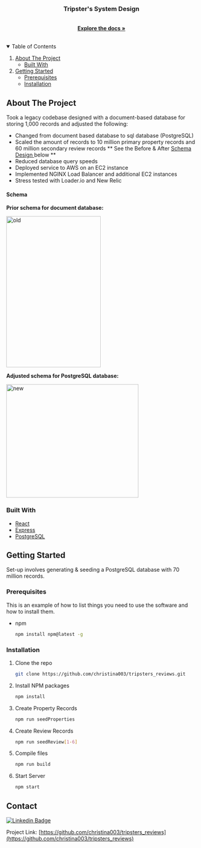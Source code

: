 <!-- PROJECT LOGO -->
<br />
<p align="center">
  <a href="https://github.com/TripstersSDC/Reviews-Service/blob/master/README.md">
  </a>

  <h3 align="center">Tripster's System Design</h3>

  <p align="center">
    <br />
    <a href="https://github.com/christina003/tripsters_reviews"
    ><strong>Explore the docs »</strong></a>
    <br />
    <br />
  </p>
</p>

<!-- TABLE OF CONTENTS -->
<details open="open">
  <summary>Table of Contents</summary>
  <ol>
    <li>
      <a href="#about-the-project">About The Project</a>
      <ul>
        <li><a href="#built-with">Built With</a></li>
      </ul>
    </li>
    <li>
      <a href="#getting-started">Getting Started</a>
      <ul>
        <li><a href="#prerequisites">Prerequisites</a></li>
        <li><a href="#installation">Installation</a></li>
      </ul>
    </li>
  </ol>
</details>

<!-- ABOUT THE PROJECT -->

## About The Project

Took a legacy codebase designed with a document-based database for storing 1,000 records and adjusted the following:

- Changed from document based database to sql database (PostgreSQL)
- Scaled the amount of records to 10 million primary property records and 60 million secondary review records ** See the Before & After <a href="####Schema">Schema Design </a>below **
- Reduced database query speeds
- Deployed service to AWS on an EC2 instance
- Implemented NGINX Load Balancer and additional EC2 instances
- Stress tested with Loader.io and New Relic

#### Schema

**Prior schema for document database:**

<img src="images/oldSchema.png" alt="old" width="250" height="400">

**Adjusted schema for PostgreSQL database:**

<img src="images/newSchema.png" alt="new" width="350" height="300">

### Built With

- [React](https://reactjs.org/)
- [Express](http://expressjs.com/)
- [PostgreSQL](https://www.postgresql.org/)

<!-- GETTING STARTED -->

## Getting Started

Set-up involves generating & seeding a PostgreSQL database with 70 million records.

### Prerequisites

This is an example of how to list things you need to use the software and how to install them.

- npm
  ```sh
  npm install npm@latest -g
  ```

### Installation

1. Clone the repo
   ```sh
   git clone https://github.com/christina003/tripsters_reviews.git
   ```
2. Install NPM packages
   ```sh
   npm install
   ```
3. Create Property Records
   ```sh
   npm run seedProperties
   ```
4. Create Review Records
   ```sh
   npm run seedReview[1-6]
   ```
5. Compile files
   ```sh
   npm run build
   ```
6. Start Server
   ```sh
   npm start
   ```

<!-- CONTACT -->

## Contact

[![Linkedin Badge](https://img.shields.io/badge/-Christina.Santos-blue?style=flat-square&logo=Linkedin&logoColor=white&link=https://www.linkedin.com/in/csantos91/)](https://www.linkedin.com/in/csantos91/)

Project Link: [https://github.com/christina003/tripsters_reviews](https://github.com/christina003/tripsters_reviews)
